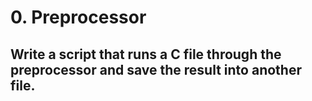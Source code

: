 # 0. Preprocessor
## Write a script that runs a C file through the preprocessor and save the result into another file.
